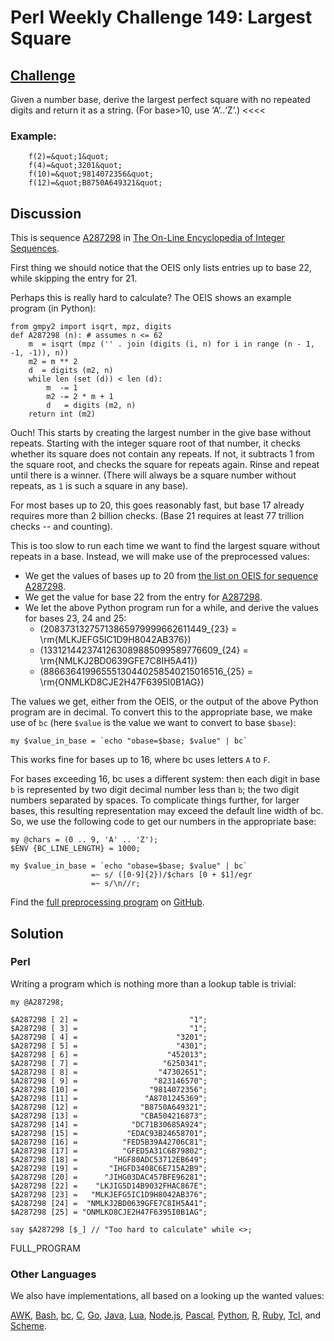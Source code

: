 # Perl Weekly Challenge 149: Largest Square

## [Challenge][task2]
>>>>
Given a number base, derive the largest perfect square with no repeated digits and return it as a string. (For base>10, use &lsquo;A&rsquo;..&lsquo;Z&rsquo;.)
<<<<

### Example:

~~~~
    f(2)=&quot;1&quot;
    f(4)=&quot;3201&quot;
    f(10)=&quot;9814072356&quot;
    f(12)=&quot;B8750A649321&quot;
~~~~

[task2]: https://theweeklychallenge.org/blog/perl-weekly-challenge-149/#TASK2

## Discussion

This is sequence [A287298](#oeis) in
[The On-Line Encyclopedia of Integer Sequences](https://oeis.org).

First thing we should notice that the OEIS only lists entries up
to base 22, while skipping the entry for 21.

Perhaps this is really hard to calculate? The OEIS shows an example
program (in Python):

~~~~
from gmpy2 import isqrt, mpz, digits
def A287298 (n): # assumes n <= 62
    m  = isqrt (mpz ('' . join (digits (i, n) for i in range (n - 1, -1, -1)), n))
    m2 = m ** 2
    d  = digits (m2, n)
    while len (set (d)) < len (d):
        m  -= 1
        m2 -= 2 * m + 1
        d   = digits (m2, n)
    return int (m2)
~~~~

Ouch! This starts by creating the largest number in the give base
without repeats. Starting with the integer square root of that number, 
it checks whether its square does not contain any repeats. If not,
it subtracts 1 from the square root, and checks the square for repeats
again. Rinse and repeat until there is a winner. (There will always
be a square number without repeats, as `1` is such a square in any base).

For most bases up to 20, this goes reasonably fast, but base 17 already
requires more than 2 billion checks. (Base 21 requires at least 77 trillion
checks -- and counting).

This is too slow to run each time we want to find the largest square
without repeats in a base. Instead, we will make use of the preprocessed
values:

* We get the values of bases up to 20 from
[the list on OEIS for sequence A287298](https://oeis.org/A287298/b287298.txt).
* We get the value for base 22 from the entry for [A287298](#oeis).
* We let the above Python program run for a while, and derive the
  values for bases 23, 24 and 25:
    *    \(20837313275713865979999662611449_{23} =
                \rm{MLKJEFG5IC1D9H8042AB376}\)
    *  \(1331214423741263089885099589776609_{24} =
               \rm{NMLKJ2BD0639GFE7C8IH5A41}\)
    * \(88663641996555130440258540215016516_{25} =
              \rm{ONMLKD8CJE2H47F6395I0B1AG}\)

The values we get, either from the OEIS, or the output of the above
Python program are in decimal. To convert this to the appropriate base,
we make use of `bc` (here `$value` is the value we want to convert to
base `$base`):

~~~~
my $value_in_base = `echo "obase=$base; $value" | bc`
~~~~

This works fine for bases up to 16, where bc uses letters `A` to `F`.

For bases exceeding 16, bc uses a different system: then each digit
in base `b` is represented by two digit decimal number less than `b`;
the two digit numbers separated by spaces. To complicate things further,
for larger bases, this resulting representation may exceed the default
line width of bc. So, we use the following code to get our numbers in
the appropriate base:

~~~~
my @chars = (0 .. 9, 'A' .. 'Z');
$ENV {BC_LINE_LENGTH} = 1000;

my $value_in_base = `echo "obase=$base; $value" | bc`
                  =~ s/ ([0-9]{2})/$chars [0 + $1]/egr
                  =~ s/\n//r;
~~~~

Find the [full preprocessing program](https://github.com/Abigail/perlweeklychallenge-club/blob/master/challenge-149/abigail/data/preprocess) on 
[GitHub](https://github.com/).

## Solution

### Perl

Writing a program which is nothing more than a lookup table is trivial:

~~~~
my @A287298;

$A287298 [ 2] =                         "1";
$A287298 [ 3] =                         "1";
$A287298 [ 4] =                      "3201";
$A287298 [ 5] =                      "4301";
$A287298 [ 6] =                    "452013";
$A287298 [ 7] =                   "6250341";
$A287298 [ 8] =                  "47302651";
$A287298 [ 9] =                 "823146570";
$A287298 [10] =                "9814072356";
$A287298 [11] =               "A8701245369";
$A287298 [12] =              "B8750A649321";
$A287298 [13] =              "CBA504216873";
$A287298 [14] =            "DC71B30685A924";
$A287298 [15] =           "EDAC93B24658701";
$A287298 [16] =          "FED5B39A42706C81";
$A287298 [17] =          "GFED5A31C6B79802";
$A287298 [18] =        "HGF80ADC53712EB649";
$A287298 [19] =       "IHGFD3408C6E715A2B9";
$A287298 [20] =      "JIHG03DAC457BFE96281";
$A287298 [22] =    "LKJIG5D14B9032FHAC867E";
$A287298 [23] =   "MLKJEFG5IC1D9H8042AB376";
$A287298 [24] =  "NMLKJ2BD0639GFE7C8IH5A41";
$A287298 [25] = "ONMLKD8CJE2H47F6395I0B1AG";

say $A287298 [$_] // "Too hard to calculate" while <>;
~~~~

FULL_PROGRAM

### Other Languages

We also have implementations, all based on a looking up the wanted values:

[AWK](#github),
[Bash](#github),
[bc](#github),
[C](#github),
[Go](#github),
[Java](#github),
[Lua](#github),
[Node.js](#github),
[Pascal](#github),
[Python](#github),
[R](#github),
[Ruby](#github),
[Tcl](#github), and
[Scheme](#github).
